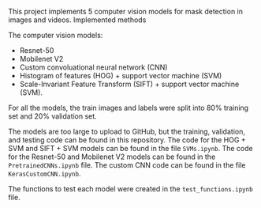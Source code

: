This project implements 5 computer vision models for mask detection in images and videos.  Implemented methods

The computer vision models: 
- Resnet-50
- Mobilenet V2
- Custom convoluational neural network (CNN)
- Histogram of features (HOG) + support vector machine (SVM)
- Scale-Invariant Feature Transform (SIFT) + support vector machine (SVM).

For all the models, the train images and labels were split into 80% training set and 20% validation set.

The models are too large to upload to GitHub, but the training, validation, and testing code can be found in this repository. The code for the HOG + SVM and SIFT + SVM models can be found in the file `SVMs.ipynb`. The code for the Resnet-50 and Mobilenet V2 models can be found in the `PretrainedCNNs.ipynb` file. The custom CNN code can be found in the file `KerasCustomCNN.ipynb`.

The functions to test each model were created in the `test_functions.ipynb` file.
